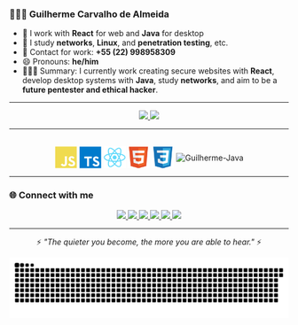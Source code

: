 ### 👨🏻‍💻 Guilherme Carvalho de Almeida

- 🔭 I work with **React** for web and **Java** for desktop  
- 🌱 I study **networks**, **Linux**, and **penetration testing**, etc.  
- 📖 Contact for work: **+55 (22) 998958309**  
- 😄 Pronouns: **he/him**  
- 🧑🏻‍💻 Summary: I currently work creating secure websites with **React**, develop desktop systems with **Java**, study **networks**, and aim to be a **future pentester and ethical hacker**.  

---

<div align="center">
  <a href="https://github.com/patix0gui">
    <img height="180em" src="https://github-readme-stats.vercel.app/api?username=patix0gui&show_icons=true&theme=radical&rank_icon=github&include_all_commits=true&count_private=true"/>
    <img height="180em" src="https://github-readme-stats.vercel.app/api/top-langs/?username=patix0gui&layout=compact&langs_count=10&theme=radical"/>
  </a>
</div>

---

<div align="center" style="display: inline_block"><br>
  <img align="center" alt="GUI-Js" height="40" width="40" src="https://raw.githubusercontent.com/devicons/devicon/master/icons/javascript/javascript-plain.svg">
  <img align="center" alt="GUI-Ts" height="40" width="40" src="https://raw.githubusercontent.com/devicons/devicon/master/icons/typescript/typescript-plain.svg">
  <img align="center" alt="GUI-React" height="40" width="40" src="https://raw.githubusercontent.com/devicons/devicon/master/icons/react/react-original.svg">
  <img align="center" alt="GUI-HTML" height="40" width="40" src="https://raw.githubusercontent.com/devicons/devicon/master/icons/html5/html5-original.svg">
  <img align="center" alt="GUI-CSS" height="40" width="40" src="https://raw.githubusercontent.com/devicons/devicon/master/icons/css3/css3-original.svg">
  <img align="center" alt="Guilherme-Java" height="40" width="40" src="https://img.icons8.com/?size=100&id=13679&format=png&color=000000">
</div>

---

### 🌐 Connect with me

<div align="center"> 
  <a href="" target="_blank">
    <img src="https://img.shields.io/badge/YouTube-FF0000?style=for-the-badge&logo=youtube&logoColor=white" target="_blank">
  </a>
  
  <a href="https://www.instagram.com/patix0gui/?next=%2F" target="_blank">
    <img src="https://img.shields.io/badge/-Instagram-%23E4405F?style=for-the-badge&logo=instagram&logoColor=white" target="_blank">
  </a>
 	
  <a href="" target="_blank">
    <img src="https://img.shields.io/badge/Twitch-9146FF?style=for-the-badge&logo=twitch&logoColor=white" target="_blank">
  </a>

  <a href="https://discord.com/channels/@me" target="_blank">
    <img src="https://img.shields.io/badge/Discord-7289DA?style=for-the-badge&logo=discord&logoColor=white" target="_blank">
  </a>

  <a href="">
    <img src="https://img.shields.io/badge/-Gmail-%23333?style=for-the-badge&logo=gmail&logoColor=white" target="_blank">
  </a>

  <a href="https://www.linkedin.com/in/guilherme-carvalho-505b26205/" target="_blank">
    <img src="https://img.shields.io/badge/-LinkedIn-%230077B5?style=for-the-badge&logo=linkedin&logoColor=white" target="_blank">
  </a>
</div>

---

<p align="center">
  ⚡ <i>"The quieter you become, the more you are able to hear."</i> ⚡
</p>

<p align="center">
  <img src="https://raw.githubusercontent.com/patix0gui/patix0gui/output/github-contribution-grid-snake.svg" alt="snake animation"/>
</p>
